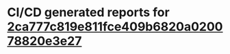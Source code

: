 # CI/CD generated reports for [2ca777c819e811fce409b6820a020078820e3e27](https://github.com/hydephp/develop/commit/2ca777c819e811fce409b6820a020078820e3e27)
